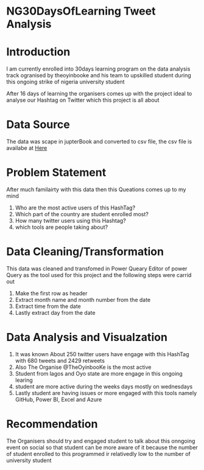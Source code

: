# NG30DaysOfLearning Tweet Analysis

# Introduction

I am currently enrolled into 30days learning program on the data analysis track ogranised by theoyinbooke  and his team to upskilled student during this ongoing strike of nigeria 
university student

After 16 days of learning the organisers comes up with the project ideal to analyse our Hashtag on Twitter which this project is all about

# Data Source
The data was scape in jupterBook and converted to csv file, the csv file is availabe at [Here](https://github.com/theoyinbooke/30Days-of-Learning-Data-Analysis-Using-Power-BI-for-Students/tree/main/Twitter%20Data%20Web%20Scrape)

# Problem Statement
After much familairty with  this data then this Queations comes up to my mind

1. Who are the most active users of this HashTag?
2. Which part of the country are student enrolled most?
3. How many twitter users using this Hashtag?
4. which tools are people taking about?

# Data Cleaning/Transformation

This data was cleaned and transfomed in Power Queary Editor of power Query as the tool used for this project and the following steps were carrid out
1. Make the first row as header
2. Extract month name and month number from the date
3. Extract time from the date
4. Lastly extract day from the date

# Data Analysis and Visualzation
1. It was known About 250 twitter users have engage with this HashTag with 680 tweets and 2429 retweets
2. Also The Organise @TheOyinbooKe is the most active
3. Student from lagos and Oyo state are more engage in this ongoing learing 
4. student are more active during the weeks days mostly on wednesdays
5. Lastly student are having issues or more engaged with this tools namely GitHub, Power BI, Excel and Azure

# Recommendation
The Organisers should try and engaged student to talk about this onngoing event on social so that student can be 
more aware of it because the number of student enrolled to this programmed ir relativedly low to the number of university student
